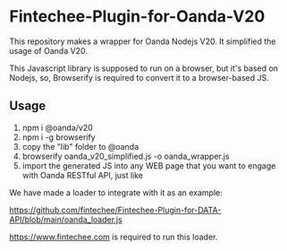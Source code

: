 # Fintechee-Plugin-for-Oanda-V20
This repository makes a wrapper for Oanda Nodejs V20. It simplified the usage of Oanda V20.

This Javascript library is supposed to run on a browser, but it's based on Nodejs, so, Browserify is required to convert it to a browser-based JS.

## Usage

1. npm i @oanda/v20
2. npm i -g browserify
3. copy the "lib" folder to @oanda
4. browserify oanda_v20_simplified.js -o oanda_wrapper.js
5. import the generated JS into any WEB page that you want to engage with Oanda RESTful API, just like
<script src="oanda_wrapper.js"></script>

We have made a loader to integrate with it as an example:

https://github.com/fintechee/Fintechee-Plugin-for-DATA-API/blob/main/oanda_loader.js

https://www.fintechee.com is required to run this loader.
